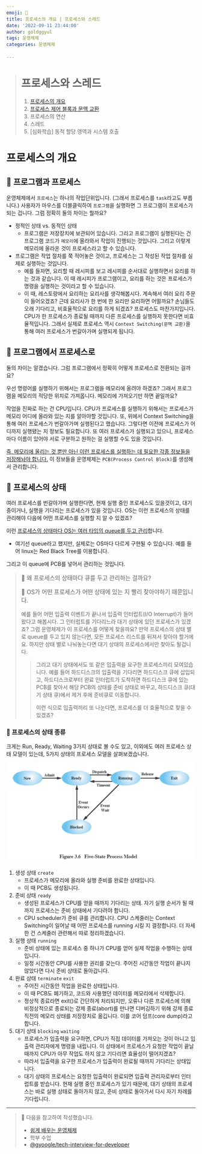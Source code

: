 ```yaml
---
emoji: 👮
title: 프로세스의 개요 | 프로세스와 스레드
date: '2022-09-11 23:44:00'
author: goldggyul
tags: 운영체제
categories: 운영체제

---
```


> # 프로세스와 스레드
>
> 1. [프로세스의 개요](https://goldggyul.github.io/os-001-process/)
> 2. [프로세스 제어 블록과 문맥 교환](https://goldggyul.github.io/os-002-pcb/)
> 3. 프로세스의 연산
> 4. 스레드
> 5. [심화학습] 동적 할당 영역과 시스템 호출

# 프로세스의 개요

## 📌 프로그램과 프로세스

운영체제에서 `프로세스`는 하나의 작업단위입니다. (그래서 프로세스를 `task`라고도 부릅니다.) 사용자가 마우스를 더블클릭하여 `프로그램`을 실행하면 그 프로그램이 프로세스가 되는 겁니다. 그럼 정확히 둘의 차이는 뭘까요?

- 정적인 상태 vs. 동적인 상태
  - 프로그램은 저장장치에 보관되어 있습니다. 그리고 프로그램이 실행된다는 건 프로그램 코드가 `메모리`에 올라와서 작업이 진행되는 것입니다. 그리고 이렇게 메모리에 올라온 것이 프로세스라고 할 수 있습니다. 
- 프로그램은 작업 절차를 쭉 적어놓은 것이고, 프로세스는 그 작성된 작업 절차를 실제로 실행하는 것입니다.
  - 예를 들자면, 요리할 때 레시피를 보고 레시피를 순서대로 실행하면서 요리를 하는 것과 같습니다. 이 때 레시피가 프로그램이고, 요리를 하는 것은 프로세스가 명령을 실행하는 것이라고 할 수 있습니다.
  - 이 때, 레스토랑에서 요리하는 요리사를 생각해봅시다. 계속해서 여러 요리 주문이 들어오겠죠? 근데 요리사가 한 번에 한 요리만 요리하면 어떨까요? 손님들도 오래 기다리고, 비효율적으로 요리를 하게 되겠죠? 프로세스도 마찬가지입니다. CPU가 한 프로세스가 종료될 때까지 다른 프로세스를 실행하지 못한다면 비효율적입니다. 그래서 실제로 프로세스 역시 `Context Switching(문맥 교환)`을 통해 여러 프로세스가 번갈아가며 실행되게 됩니다.

## 📌 프로그램에서 프로세스로

둘의 차이는 알겠습니다. 그럼 프로그램에서 정확히 어떻게 프로세스로 전환되는 걸까요?

우선 명령어를 실행하기 위해서는 프로그램을 메모리에 올려야 하겠죠? 그래서 프로그램을 메모리의 적당한 위치로 가져옵니다. 메모리에 가져오기만 하면 끝일까요?

작업을 진짜로 하는 건 CPU입니다. CPU가 프로세스를 실행하기 위해서는 프로세스가 메모리 어디에 올라와 있는 지를 알아야할 것입니다. 또, 위에서 Context Switching을 통해 여러 프로세스가 번갈아가며 실행된다고 했습니다. 그렇다면 이전에 프로세스가 어디까지 실행됐는 지 정보도 필요합니다. 또 여러 프로세스가 실행되고 있으니, 프로세스마다 이름이 있어야 서로 구분하고 원하는 걸 실행할 수도 있을 것입니다.

<u>즉, 메모리에 올리는 것 뿐만 아닌 이런 프로세스를 실행하는 데 필요한 각종 정보들을 저장해놔야 합니다.</u> 이 정보들을 운영체제는 `PCB(Process Control Block)`를 생성해서 관리합니다.



## 📌 프로세스의 상태

여러 프로세스를 번갈아가며 실행한다면, 현재 실행 중인 프로세스도 있을것이고, 대기 중이거나, 실행을 기다리는 프로세스가 있을 것입니다. OS는 이런 프로세스의 상태를 관리해야 다음에 어떤 프로세스를 실행할 지 알 수 있겠죠? 

이런 <u>프로세스의 상태마다 OS는 여러 타입의 queue를 두고 관리</u>합니다.

- 여기선 queue라고 했지만, 실제로는  OS마다 다르게 구현될 수 있습니다. 예를 들어 linux는 Red Black Tree를 이용합니다.

그리고 이 queue에 PCB를 넣어서 관리하는 것입니다.

> <span style="font-size:110%">
>
> 🙋 왜 프로세스의 상태마다 큐를 두고 관리하는 걸까요?
>
>
> 👮 OS가 어떤 프로세스가 어떤 상태에 있는 지 빨리 찾아야하기 때문입니다. 
>
> </span>
>
> 예를 들어 어떤 입출력 이벤트가 끝나서 입출력 인터럽트(I/O Interrupt)가 들어왔다고 해봅시다.  그 인터럽트를 기다리느라 대기 상태에 있던 프로세스가 있겠죠? 그럼 운영체제가 이 프로세스를 어떻게 찾을까요? 만약 프로세스의 상태 별로 queue를 두고 있지 않는다면, 모든 프로세스 리스트를 뒤져서 찾아야 할거에요. 하지만 상태 별로 나눠놓는다면 대기 상태의 프로세스에서만 찾아도 될겁니다.
>
> > 그리고 대기 상태에서도 또 같은 입출력을 요구한 프로세스끼리 모여있습니다. 예를 들어 하드디스크의 입출력을 기다리면 하드디스크 큐에 삽입되고, 하드디스크로부터 완료 인터럽트가 도착하면 하드디스크 큐에 있는 PCB를 찾아서 해당 PCB의 상태를 준비 상태로 바꾸고, 하드디스크 큐(대기 상태 큐)에서 제거  후에 준비큐로 이동합니다.
> >
> > 이런 식으로 입출력끼리 또 나눈다면, 프로세스를 더 효율적으로 찾을 수 있겠죠?

### 🏃 프로세스의 상태 종류

크게는 Run, Ready, Waiting 3가지 상태로 볼 수도 있고, 이외에도 여러 프로세스 상태 모델이 있는데, 5가지 상태의 프로세스 모델을 살펴보겠습니다.

![image-20220912012830885](./image-20220912012830885.png)

1. 생성 상태 `create`
   - 프로세스가 메모리에 올라와 실행 준비를 완료한 상태입니다.
   - 이 때 PCB도 생성됩니다.
2. 준비 상태 `ready`
   - 생성된 프로세스가  CPU를 얻을 때까지 기다리는 상태. 자기 실행 순서가 될 때까지 프로세스는 준비 상태에서 기다려야 합니다.
   - CPU scheduler가 준비 큐를 관리합니다. CPU 스케줄러는 Context Switching이 일어날 때 어떤 프로세스를 running 시킬 지 결정합니다. 더 자세한 건 스케줄러 관련해서 따로 정리하겠습니다.
3. 실행 상태 `running`
   - 준비 상태에 있는 프로세스 중 하나가 CPU를 얻어 실제 작업을 수행하는 상태입니다.
   - 일정 시간동안 CPU를 사용한 권리를 갖는다. 주어진 시간동안 작업이 끝나지 않았다면 다시 준비 상태로 돌아갑니다.
4. 완료 상태 `terminate` `exit`
   - 주어진 시간동안 작업을 완료한 상태입니다.
   - 이 때 PCB도 폐기하고, 코드와 사용했던 데이터를 메모리에서 삭제합니다.
   - 정상적 종료라면 exit()로 간단하게 처리되지만, 오류나 다른 프로세스에 의해 비정상적으로 종료되는 강제 종료(abort)를 만나면 디버깅하기 위해 강제 종료 직전의 메모리 상태를 저장장치로 옮깁니다. 이를 코어 덤프(core dump)라고 합니다.
5. 대기 상태 `blocking`  `waiting`
   - 프로세스가 입출력을 요구하면, CPU가 직접 데이터를 가져오는 것이 아니고 입출력 관리자에게 명령을 내립니다. 이 상태에서 프로세스가 요청한 작업이 끝날 때까지 CPU가 아무 작업도 하지 않고 기다리면 효율성이 떨어지겠죠?
   - 따라서 입출력을 요구한 프로세스가 입출력이 완료될 때까지 기다리는 상태입니다.
   - 대기 상태의 프로세스는 요청한 입출력이 완료되면 입출력 관리자로부터 인터럽트를 받습니다. 현재 실행 중인 프로세스가 있기 때문에, 대기 상태의 프로세스는 바로 실행 상태로 돌아가지 않고, 준비 상태로 돌아가서 다시 자기 차례를 기다립니다.

-----------

> 👀 다음을 참고하여 작성했습니다.
>
> - [쉽게 배우는 운영체제](http://www.yes24.com/Product/Goods/62054527)
> - 학부 수업
> - [@gyoogle/tech-interview-for-developer](https://github.com/gyoogle/tech-interview-for-developer/)


```toc
```


